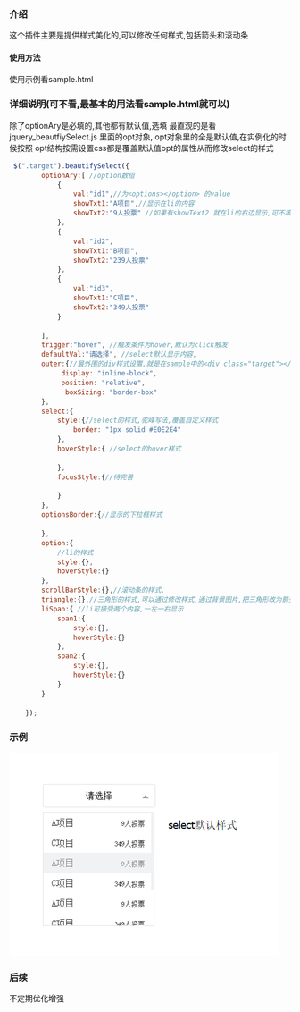### 介绍 
这个插件主要是提供样式美化的,可以修改任何样式,包括箭头和滚动条

#### 使用方法 
使用示例看sample.html

### 详细说明(可不看,最基本的用法看sample.html就可以)

  除了optionAry是必填的,其他都有默认值,选填
 最直观的是看jquery_beautfiySelect.js 里面的opt对象, opt对象里的全是默认值,在实例化的时候按照
     opt结构按需设置css都是覆盖默认值opt的属性从而修改select的样式

```javascript
 $(".target").beautifySelect({
        optionAry:[ //option数组
            {
                val:"id1",//为<options></option> 的value
                showTxt1:"A项目",//显示在li的内容
                showTxt2:"9人投票" //如果有showText2 就在li的右边显示,可不填
            },
            {
                val:"id2",
                showTxt1:"B项目",
                showTxt2:"239人投票"
            },
            {
                val:"id3",
                showTxt1:"C项目",
                showTxt2:"349人投票"
            }

        ],
        trigger:"hover", //触发条件为hover,默认为click触发
        defaultVal:"请选择", //select默认显示内容,
        outer:{//最外围的div样式设置,就是在sample中的<div class="target"></div>
             display: "inline-block",
             position: "relative",
              boxSizing: "border-box"
        },
        select:{
            style:{//select的样式,驼峰写法,覆盖自定义样式
                border: "1px solid #E0E2E4"
            },
            hoverStyle:{ //select的hover样式
                
            },
            focusStyle:{//待完善
                
            }
        },
        optionsBorder:{//显示的下拉框样式
          
        },
        option:{
            //li的样式
            style:{},
            hoverStyle:{}
        },
        scrollBarStyle:{},//滚动条的样式,
        triangle:{},//三角形的样式,可以通过修改样式,通过背景图片,把三角形改为箭头图片,
        liSpan:{ //li可接受两个内容,一左一右显示
            span1:{
                style:{},
                hoverStyle:{}
            },
            span2:{
                style:{},
                hoverStyle:{}
            }
        }

    });
``` 



### 示例
  ![image](https://github.com/niangkouss/pics/raw/master/select.png)

### 后续
不定期优化增强
